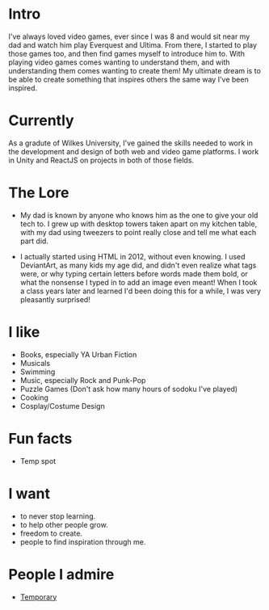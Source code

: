 
# Intro

I've always loved video games, ever since I was 8 and would sit near my dad and watch him play Everquest and Ultima. From there, I started to play those games too, and then find games myself to introduce him to. With playing video games comes wanting to understand them, and with understanding them comes wanting to create them! 
My ultimate dream is to be able to create something that inspires others the same way I've been inspired.

# Currently

As a gradute of Wilkes University, I've gained the skills needed to work in the development and design of both web and video game platforms. I work in Unity and ReactJS on projects in both of those fields.

# The Lore

- My dad is known by anyone who knows him as the one to give your old tech to. I grew up with desktop towers taken apart on my kitchen table, with my dad using tweezers to point really close and tell me what each part did. 

- I actually started using HTML in 2012, without even knowing. I used DeviantArt, as many kids my age did, and didn't even realize what tags were, or why typing certain letters before words made them bold, or what the nonsense I typed in to add an image even meant! When I took a class years later and learned I'd been doing this for a while, I was very pleasantly surprised!

# I like

- Books, especially YA Urban Fiction
- Musicals
- Swimming
- Music, especially Rock and Punk-Pop
- Puzzle Games (Don't ask how many hours of sodoku I've played)
- Cooking
- Cosplay/Costume Design

# Fun facts

- Temp spot

# I want

- to never stop learning.
- to help other people grow.
- freedom to create.
- people to find inspiration through me.

# People I admire

- [Temporary](https://placeholder.com/)
